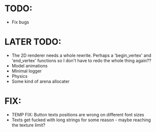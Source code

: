 # TODO:
- Fix bugs

# LATER TODO:
- The 2D renderer needs a whole rewrite. Perhaps a 'begin_vertex' and 'end_vertex' functions so I don't have to redo the whole thing again??
- Model animations
- Minimal logger
- Physics
- Some kind of arena allocater

# FIX:
- TEMP FIX: Button texts positions are wrong on different font sizes 
- Texts get fucked with long strings for some reason - maybe reaching the texture limit?

